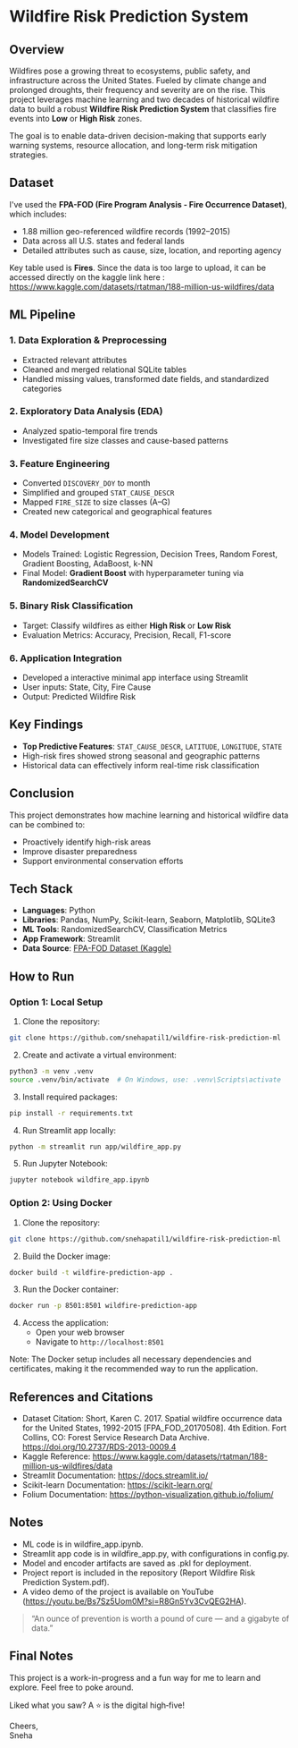 # Wildfire Risk Prediction System

## Overview

Wildfires pose a growing threat to ecosystems, public safety, and infrastructure across the United States. Fueled by climate change and prolonged droughts, their frequency and severity are on the rise. This project leverages machine learning and two decades of historical wildfire data to build a robust **Wildfire Risk Prediction System** that classifies fire events into **Low** or **High Risk** zones.

The goal is to enable data-driven decision-making that supports early warning systems, resource allocation, and long-term risk mitigation strategies.


## Dataset

I've used the **FPA-FOD (Fire Program Analysis - Fire Occurrence Dataset)**, which includes:
- 1.88 million geo-referenced wildfire records (1992–2015)
- Data across all U.S. states and federal lands
- Detailed attributes such as cause, size, location, and reporting agency

Key table used is **Fires**.
Since the data is too large to upload, it can be accessed directly on the kaggle link here : https://www.kaggle.com/datasets/rtatman/188-million-us-wildfires/data


## ML Pipeline

### 1. **Data Exploration & Preprocessing**
- Extracted relevant attributes
- Cleaned and merged relational SQLite tables
- Handled missing values, transformed date fields, and standardized categories

### 2. **Exploratory Data Analysis (EDA)**
- Analyzed spatio-temporal fire trends
- Investigated fire size classes and cause-based patterns

### 3. **Feature Engineering**
- Converted `DISCOVERY_DOY` to month
- Simplified and grouped `STAT_CAUSE_DESCR`
- Mapped `FIRE_SIZE` to size classes (A–G)
- Created new categorical and geographical features

### 4. **Model Development**
- Models Trained: Logistic Regression, Decision Trees, Random Forest, Gradient Boosting, AdaBoost, k-NN
- Final Model: **Gradient Boost** with hyperparameter tuning via **RandomizedSearchCV**

### 5. **Binary Risk Classification**
- Target: Classify wildfires as either **High Risk** or **Low Risk**
- Evaluation Metrics: Accuracy, Precision, Recall, F1-score

### 6. **Application Integration**
- Developed a interactive minimal app interface using Streamlit
- User inputs: State, City, Fire Cause
- Output: Predicted Wildfire Risk


## Key Findings

- **Top Predictive Features**: `STAT_CAUSE_DESCR`, `LATITUDE`, `LONGITUDE`, `STATE`
- High-risk fires showed strong seasonal and geographic patterns
- Historical data can effectively inform real-time risk classification


## Conclusion

This project demonstrates how machine learning and historical wildfire data can be combined to:
- Proactively identify high-risk areas
- Improve disaster preparedness
- Support environmental conservation efforts


## Tech Stack

- **Languages**: Python
- **Libraries**: Pandas, NumPy, Scikit-learn, Seaborn, Matplotlib, SQLite3
- **ML Tools**: RandomizedSearchCV, Classification Metrics
- **App Framework**: Streamlit
- **Data Source**: [FPA-FOD Dataset (Kaggle)](https://www.kaggle.com/datasets/)


## How to Run

### Option 1: Local Setup
1. Clone the repository:
```bash
git clone https://github.com/snehapatil1/wildfire-risk-prediction-ml
```

2. Create and activate a virtual environment:
```bash
python3 -m venv .venv
source .venv/bin/activate  # On Windows, use: .venv\Scripts\activate
```

3. Install required packages:
```bash
pip install -r requirements.txt
```

4. Run Streamlit app locally:
```bash
python -m streamlit run app/wildfire_app.py
```

5. Run Jupyter Notebook:
```bash
jupyter notebook wildfire_app.ipynb
```

### Option 2: Using Docker
1. Clone the repository:
```bash
git clone https://github.com/snehapatil1/wildfire-risk-prediction-ml
```

2. Build the Docker image:
```bash
docker build -t wildfire-prediction-app .
```

3. Run the Docker container:
```bash
docker run -p 8501:8501 wildfire-prediction-app
```

4. Access the application:
   - Open your web browser
   - Navigate to `http://localhost:8501`

Note: The Docker setup includes all necessary dependencies and certificates, making it the recommended way to run the application.


## References and Citations
- Dataset Citation: Short, Karen C. 2017. Spatial wildfire occurrence data for the United States, 1992-2015 [FPA_FOD_20170508]. 4th Edition. Fort Collins, CO: Forest Service Research Data Archive. https://doi.org/10.2737/RDS-2013-0009.4
- Kaggle Reference: https://www.kaggle.com/datasets/rtatman/188-million-us-wildfires/data
- Streamlit Documentation: https://docs.streamlit.io/
- Scikit-learn Documentation: https://scikit-learn.org/
- Folium Documentation: https://python-visualization.github.io/folium/


## Notes
- ML code is in wildfire_app.ipynb.
- Streamlit app code is in wildfire_app.py, with configurations in config.py.
- Model and encoder artifacts are saved as .pkl for deployment.
- Project report is included in the repository (Report Wildfire Risk Prediction System.pdf).
- A video demo of the project is available on YouTube (https://youtu.be/Bs7Sz5Uom0M?si=R8Gn5Yv3CvQEG2HA).


> “An ounce of prevention is worth a pound of cure — and a gigabyte of data.”

## Final Notes

This project is a work-in-progress and a fun way for me to learn and explore. Feel free to poke around.

Liked what you saw? A ⭐ is the digital high‑five!

Cheers,  
Sneha